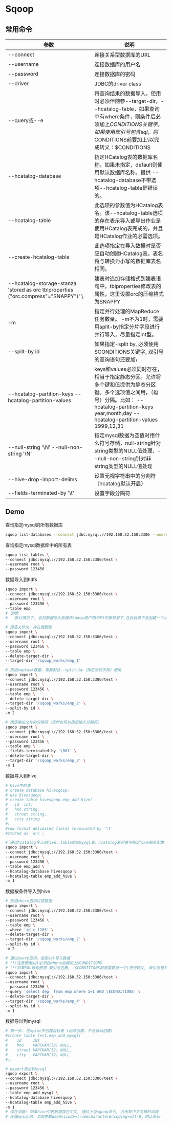 # Sqoop

## 常用命令

| 参数                                                         | 说明                                                         |
| ------------------------------------------------------------ | ------------------------------------------------------------ |
| --connect                                                    | 连接关系型数据库的URL                                        |
| --username                                                   | 连接数据库的用户名                                           |
| --password                                                   | 连接数据库的密码                                             |
| --driver                                                     | JDBC的driver class                                           |
| --query或--e <statement>                                     | 将查询结果的数据导入，使用时必须伴随参--target-dir，--hcatalog-table，如果查询中有where条件，则条件后必须加上$CONDITIONS关键字。  如果使用双引号包含sql，则$CONDITIONS前要加上\以完成转义：\$CONDITIONS |
| --hcatalog-database                                          | 指定HCatalog表的数据库名称。如果未指定，default则使用默认数据库名称。提供 --hcatalog-database不带选项--hcatalog-table是错误的。 |
| --hcatalog-table                                             | 此选项的参数值为HCatalog表名。该--hcatalog-table选项的存在表示导入或导出作业是使用HCatalog表完成的，并且是HCatalog作业的必需选项。 |
| --create-hcatalog-table                                      | 此选项指定在导入数据时是否应自动创建HCatalog表。表名将与转换为小写的数据库表名相同。 |
| --hcatalog-storage-stanza 'stored as orc  tblproperties ("orc.compress"="SNAPPY")' \ | 建表时追加存储格式到建表语句中，tblproperties修改表的属性，这里设置orc的压缩格式为SNAPPY |
| -m                                                           | 指定并行处理的MapReduce任务数量。  -m不为1时，需要用split-by指定分片字段进行并行导入，尽量指定int型。 |
| --split-by id                                                | 如果指定-split by, 必须使用$CONDITIONS关键字, 双引号的查询语句还要加\ |
| --hcatalog-partition-keys  --hcatalog-partition-values       | keys和values必须同时存在，相当于指定静态分区。允许将多个键和值提供为静态分区键。多个选项值之间用，（逗号）分隔。比如：  --hcatalog-partition-keys year,month,day  --hcatalog-partition-values 1999,12,31 |
| --null-string '\\N'  --null-non-string '\\N'                 | 指定mysql数据为空值时用什么符号存储，null-string针对string类型的NULL值处理，--null-non-string针对非string类型的NULL值处理 |
| --hive-drop-import-delims                                    | 设置无视字符串中的分割符（hcatalog默认开启）                 |
| --fields-terminated-by '\t'                                  | 设置字段分隔符                                               |

## Demo

查询指定mysql的所有数据库

```bash
sqoop list-databases --connect jdbc:mysql://192.168.52.150:3306 --username root --password 123456
```

查询指定mysql数据库中的所有表

```bash
sqoop list-tables \
--connect jdbc:mysql://192.168.52.150:3306/test \
--username root \
--password 123456 
```

数据导入到hdfs

```bash
sqoop import \
--connect jdbc:mysql://192.168.52.150:3306/test \
--username root \
--password 123456 \
--table emp
# 说明:
#	默认情况下, 会将数据导入到操作sqoop用户的HDFS的家目录下,在此目录下会创建一个以导入表的表名为名称文件夹, 在此文件夹下莫每一条数据会运行一个mapTask, 数据的默认分隔符号为 逗号

# 指定文件夹，存在就删除
sqoop import \
--connect jdbc:mysql://192.168.52.150:3306/test \
--username root \
--password 123456 \
--table emp \
--delete-target-dir \
--target-dir '/sqoop_works/emp_1'

# 指定maptask数量，需要配合--split-by（指定分割字段）使用
sqoop import \
--connect jdbc:mysql://192.168.52.150:3306/test \
--username root \
--password 123456 \
--table emp \
--delete-target-dir \
--target-dir '/sqoop_works/emp_2' \
--split-by id \
-m 2 

# 指定输出文件的分隔符（当然也可以指定输入分隔符）
sqoop import \
--connect jdbc:mysql://192.168.52.150:3306/test \
--username root \
--password 123456 \
--table emp \
--fields-terminated-by '\001' \
--delete-target-dir \
--target-dir '/sqoop_works/emp_3' \
-m 1 
```

数据导入到hive

```bash
# hive中的表
# create database hivesqoop;
# use hivesqoop;
# create table hivesqoop.emp_add_hive(
#	id  int,
#	hno string,
#	street string,
#	city string
#) 
#row format delimited fields terminated by '\t'
#stored as  orc ;

# 通过hcatalog导入到hive，table指定mysql表，hcatalog系列命令指定hive相关配置
sqoop import \
--connect jdbc:mysql://192.168.52.150:3306/test \
--username root \
--password 123456 \
--table emp_add \
--hcatalog-database hivesqoop \
--hcatalog-table emp_add_hive \
-m 1 
```

数据按条件导入到hive

```bash
# 使用where选项过滤数据
sqoop import \
--connect jdbc:mysql://192.168.52.150:3306/test \
--username root \
--password 123456 \
--table emp \
--where 'id > 1205' \
--delete-target-dir \
--target-dir '/sqoop_works/emp_2' \
--split-by id \
-m 2 

# 通过query选项，指定sql导入数据
# !!!注意使用sql必须在where后面加上$CONDITIONS
# !!!如果SQL语句使用 双引号包裹,  $CONDITIONS前面需要将一个\进行转义, 单引号是不需要的
sqoop import \
--connect jdbc:mysql://192.168.52.150:3306/test \
--username root \
--password 123456 \
--query 'select deg  from emp where 1=1 AND \$CONDITIONS' \
--delete-target-dir \
--target-dir '/sqoop_works/emp_4' \
--split-by id \
-m 1 
```

数据导出到mysql

```bash
# 第一步: 在mysql中创建目标表 (必须创建，不会自动创建)
#create table test.emp_add_mysql(
#	 id     INT  ,
#    hno    VARCHAR(32) NULL,
#    street VARCHAR(32) NULL,
#    city   VARCHAR(32) NULL
#);

# export导出到mysql
sqoop export \
--connect jdbc:mysql://192.168.52.150:3306/test \
--username root \
--password 123456 \
--table emp_add_mysql \
--hcatalog-database hivesqoop \
--hcatalog-table emp_add_hive \
-m 1
# 存在问题: 如果hive中表数据存在中文, 通过上述sqoop命令, 会出现中文乱码的问题
# 连接mysql时，添加参数useUnicode=true&characterEncoding=utf-8，防止乱码
```

